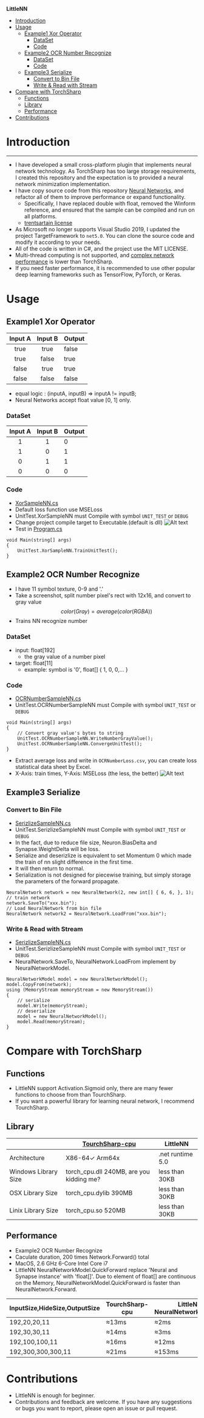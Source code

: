 **LittleNN**
- [Introduction](#introduction)
- [Usage](#usage)
  - [Example1 Xor Operator](#example1-xor-operator)
    - [DataSet](#dataset)
    - [Code](#code)
  - [Example2 OCR Number Recognize](#example2-ocr-number-recognize)
    - [DataSet](#dataset-1)
    - [Code](#code-1)
  - [Example3 Serialize](#example3-serialize)
    - [Convert to Bin File](#convert-to-bin-file)
    - [Write \& Read with Stream](#write--read-with-stream)
- [Compare with TorchSharp](#compare-with-torchsharp)
  - [Functions](#functions)
  - [Library](#library)
  - [Performance](#performance)
- [Contributions](#contributions)

# Introduction
------------
- I have developed a small cross-platform plugin that implements neural network technology. As TorchSharp has too large storage requirements, I created this repository and the expectation is to provided a neural network minimization implementation.
- I have copy source code from this repository [Neural Networks](https://github.com/trentsartain/Neural-Network), and refactor all of them to improve performance or expand functionality.
  - Specifically, I have replaced double with float, removed the Winform reference, and ensured that the sample can be compiled and run on all platforms.
  - [trentsartain license](/trentsartain/Neural-Network/LICENSE)
- As Microsoft no longer supports Visual Studio 2019, I updated the project TargetFramework to `net5.0`. You can clone the source code and modify it according to your needs.
- All of the code is written in C#, and the project use the MIT LICENSE.
- Multi-thread computing is not supported, and [complex network performance](#performance) is lower than TorchSharp.
- If you need faster performance, it is recommended to use other popular deep learning frameworks such as TensorFlow, PyTorch, or Keras.

# Usage

## Example1 Xor Operator
| Input A | Input B | Output |
| :-----: | :-----: | :----- |
|  true   |  true   | false  |
|  true   |  false  | true   |
|  false  |  true   | true   |
|  false  |  false  | false  |

- equal logic : (inputA, inputB) => inputA != inputB;
- Neural Networks accept float value [0, 1] only.

### DataSet
| Input A | Input B | Output |
| :-----: | :-----: | :----- |
|    1    |    1    | 0      |
|    1    |    0    | 1      |
|    0    |    1    | 1      |
|    0    |    0    | 0      |

### Code
- [XorSampleNN.cs](./LittleNN/UnitTest/XorSampleNN.cs)
- Default loss function use MSELoss
- UnitTest.XorSampleNN must Compile with symbol `UNIT_TEST` or `DEBUG`
- Change project compile target to Executable.(default is dll)
![Alt text](Sample/ProjectOptions.png?raw=true "ProjectOptions")
- Test in [Program.cs](./LittleNN/Program.cs)
```
void Main(string[] args)
{
    UnitTest.XorSampleNN.TrainUnitTest();
}
```

## Example2 OCR Number Recognize
- I have 11 symbol texture, 0-9 and '.'
- Take a screenshot, split number pixel's rect with 12x16, and convert to gray value
  $$color(Gray)=average(color(RGBA))$$
- Trains NN recognize number

### DataSet
- input: float[192]
  - the gray value of a number pixel
- target: float[11]
  - example: symbol is '0', float[] { 1, 0, 0,... }

### Code
- [OCRNumberSampleNN.cs](./LittleNN/UnitTest/OCRNumberSampleNN.cs)
- UnitTest.OCRNumberSampleNN must Compile with symbol `UNIT_TEST` or `DEBUG`
```
void Main(string[] args)
{
    // Convert gray value's bytes to string
    UnitTest.OCRNumberSampleNN.WriteNumberGrayValue();
    UnitTest.OCRNumberSampleNN.ConvergeUnitTest();
}
```

- Extract average loss and write in `OCRNumberLoss.csv`, you can create loss statistical data sheet by Excel.
- X-Axis: train times, Y-Axis: MSELoss (the less, the better)
![Alt text](Sample/OCRNumberLoss.png?raw=true "OCRNumberLoss")

## Example3 Serialize
### Convert to Bin File
- [SerizlizeSampleNN.cs](./LittleNN/UnitTest/SerizlizeSampleNN.cs)
- UnitTest.SerizlizeSampleNN must Compile with symbol `UNIT_TEST` or `DEBUG`
- In the fact, due to reduce file size, Neuron.BiasDelta and Synapse.WeightDelta will be loss.
- Serialize and deserizlize is equivalent to set Momentum 0 which made the train of nn slight difference in the first time.
- It will then return to normal.
- Serialization is not designed for piecewise training, but simply storage the parameters of the forward propagate.
```
NeuralNetwork network = new NeuralNetwork(2, new int[] { 6, 6, }, 1);
// train network
network.SaveTo("xxx.bin");
// Load NeuralNetwork from bin file
NeuralNetwork network2 = NeuralNetwork.LoadFrom("xxx.bin");
```
### Write & Read with Stream
- [SerizlizeSampleNN.cs](./LittleNN/UnitTest/SerizlizeSampleNN.cs)
- UnitTest.SerizlizeSampleNN must Compile with symbol `UNIT_TEST` or `DEBUG`
- NeuralNetwork.SaveTo, NeuralNetwork.LoadFrom implement by NeuralNetworkModel.
```
NeuralNetworkModel model = new NeuralNetworkModel();
model.CopyFrom(network);
using (MemoryStream memoryStream = new MemoryStream())
{
    // serialize
    model.Write(memoryStream);
    // deserialize
    model = new NeuralNetworkModel();
    model.Read(memoryStream);
}
```

# Compare with TorchSharp
## Functions
- LittleNN support Activation.Sigmoid only, there are many fewer functions to choose from than TourchSharp.
- If you want a powerful library for learning neural network, I recommend TourchSharp.

## Library
|                      | [TourchSharp-cpu](https://github.com/dotnet/TorchSharp) | LittleNN         |
| -------------------- | ------------------------------------------------------- | ---------------- |
| Architecture         | X86-64✓ Arm64x                                          | .net runtime 5.0 |
| Windows Library Size | torch_cpu.dll 240MB, are you kidding me?                | less than 30KB   |
| OSX Library Size     | torch_cpu.dylib 390MB                                   | less than 30KB   |
| Linix Library Size   | torch_cpu.so 520MB                                      | less than 30KB   |

## Performance
- Example2 OCR Number Recognize
- Caculate duration, 200 times Network.Forward() total
- MacOS, 2.6 GHz 6-Core Intel Core i7
- LittleNN NeuralNetworkModel.QuickForward replace 'Neural and Synapse instance' with 'float[]'. Due to element of float[] are continuous on the Memory, NeuralNetworkModel.QuickForward is faster than NeuralNetwork.Forward.

| InputSize,HideSize,OutputSize | TourchSharp-cpu | LittleNN NeuralNetwork.Forward | LittleNN NeuralNetworkModel.QuickForward |
| ----------------------------- | --------------- | ------------------------------ | ---------------------------------------- |
| 192,20,20,11                  | ≈13ms           | ≈2ms                           | ≈4ms                                     |
| 192,30,30,11                  | ≈14ms           | ≈3ms                           | ≈4ms                                     |
| 192,100,100,11                | ≈16ms           | ≈12ms                          | ≈13ms                                    |
| 192,300,300,300,11            | ≈21ms           | ≈153ms                         | ≈73ms                                    |

# Contributions
- LittleNN is enough for beginner.
- Contributions and feedback are welcome. If you have any suggestions or bugs you want to report, please open an issue or pull request.